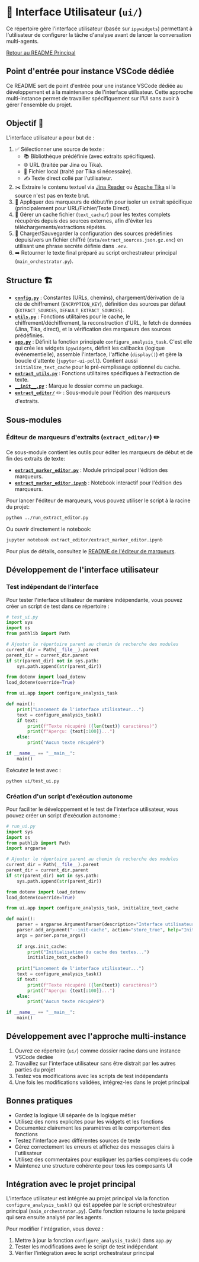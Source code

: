 # 🎨 Interface Utilisateur (`ui/`)

Ce répertoire gère l'interface utilisateur (basée sur `ipywidgets`) permettant à l'utilisateur de configurer la tâche d'analyse avant de lancer la conversation multi-agents.

[Retour au README Principal](../README.md)

## Point d'entrée pour instance VSCode dédiée

Ce README sert de point d'entrée pour une instance VSCode dédiée au développement et à la maintenance de l'interface utilisateur. Cette approche multi-instance permet de travailler spécifiquement sur l'UI sans avoir à gérer l'ensemble du projet.

## Objectif 🎯

L'interface utilisateur a pour but de :
1.  ✅ Sélectionner une source de texte :
    * 📚 Bibliothèque prédéfinie (avec extraits spécifiques).
    * 🌐 URL (traitée par Jina ou Tika).
    * 📄 Fichier local (traité par Tika si nécessaire).
    * ✍️ Texte direct collé par l'utilisateur.
2.  ✂️ Extraire le contenu textuel via [Jina Reader](https://github.com/jina-ai/reader) ou [Apache Tika](https://tika.apache.org/) si la source n'est pas en texte brut.
3.  📐 Appliquer des marqueurs de début/fin pour isoler un extrait spécifique (principalement pour URL/Fichier/Texte Direct).
4.  💾 Gérer un cache fichier (`text_cache/`) pour les textes complets récupérés depuis des sources externes, afin d'éviter les téléchargements/extractions répétés.
5.  🔐 Charger/Sauvegarder la configuration des sources prédéfinies depuis/vers un fichier chiffré (`data/extract_sources.json.gz.enc`) en utilisant une phrase secrète définie dans `.env`.
6.  ➡️ Retourner le texte final préparé au script orchestrateur principal (`main_orchestrator.py`).

## Structure 🏗️

* **[`config.py`](./config.py)** : Constantes (URLs, chemins), chargement/dérivation de la clé de chiffrement (`ENCRYPTION_KEY`), définition des sources par défaut (`EXTRACT_SOURCES`, `DEFAULT_EXTRACT_SOURCES`).
* **[`utils.py`](./utils.py)** : Fonctions utilitaires pour le cache, le chiffrement/déchiffrement, la reconstruction d'URL, le fetch de données (Jina, Tika, direct), et la vérification des marqueurs des sources prédéfinies.
* **[`app.py`](./app.py)** : Définit la fonction principale `configure_analysis_task`. C'est elle qui crée les widgets `ipywidgets`, définit les callbacks (logique événementielle), assemble l'interface, l'affiche (`display()`) et gère la boucle d'attente (`jupyter-ui-poll`). Contient aussi `initialize_text_cache` pour le pré-remplissage optionnel du cache.
* **[`extract_utils.py`](./extract_utils.py)** : Fonctions utilitaires spécifiques à l'extraction de texte.
* **[`__init__.py`](./__init__.py)** : Marque le dossier comme un package.
* **[`extract_editor/`](./extract_editor/README.md)** ✏️ : Sous-module pour l'édition des marqueurs d'extraits.

## Sous-modules

### Éditeur de marqueurs d'extraits (`extract_editor/`) ✏️

Ce sous-module contient les outils pour éditer les marqueurs de début et de fin des extraits de texte:

* **[`extract_marker_editor.py`](./extract_editor/extract_marker_editor.py)** : Module principal pour l'édition des marqueurs.
* **[`extract_marker_editor.ipynb`](./extract_editor/extract_marker_editor.ipynb)** : Notebook interactif pour l'édition des marqueurs.

Pour lancer l'éditeur de marqueurs, vous pouvez utiliser le script à la racine du projet:
```bash
python ../run_extract_editor.py
```

Ou ouvrir directement le notebook:
```bash
jupyter notebook extract_editor/extract_marker_editor.ipynb
```

Pour plus de détails, consultez le [README de l'éditeur de marqueurs](./extract_editor/README.md).

## Développement de l'interface utilisateur

### Test indépendant de l'interface

Pour tester l'interface utilisateur de manière indépendante, vous pouvez créer un script de test dans ce répertoire :

```python
# test_ui.py
import sys
import os
from pathlib import Path

# Ajouter le répertoire parent au chemin de recherche des modules
current_dir = Path(__file__).parent
parent_dir = current_dir.parent
if str(parent_dir) not in sys.path:
    sys.path.append(str(parent_dir))

from dotenv import load_dotenv
load_dotenv(override=True)

from ui.app import configure_analysis_task

def main():
    print("Lancement de l'interface utilisateur...")
    text = configure_analysis_task()
    if text:
        print(f"Texte récupéré ({len(text)} caractères)")
        print(f"Aperçu: {text[:100]}...")
    else:
        print("Aucun texte récupéré")

if __name__ == "__main__":
    main()
```

Exécutez le test avec :
```bash
python ui/test_ui.py
```

### Création d'un script d'exécution autonome

Pour faciliter le développement et le test de l'interface utilisateur, vous pouvez créer un script d'exécution autonome :

```python
# run_ui.py
import sys
import os
from pathlib import Path
import argparse

# Ajouter le répertoire parent au chemin de recherche des modules
current_dir = Path(__file__).parent
parent_dir = current_dir.parent
if str(parent_dir) not in sys.path:
    sys.path.append(str(parent_dir))

from dotenv import load_dotenv
load_dotenv(override=True)

from ui.app import configure_analysis_task, initialize_text_cache

def main():
    parser = argparse.ArgumentParser(description="Interface utilisateur pour l'analyse argumentative")
    parser.add_argument("--init-cache", action="store_true", help="Initialiser le cache des textes")
    args = parser.parse_args()
    
    if args.init_cache:
        print("Initialisation du cache des textes...")
        initialize_text_cache()
    
    print("Lancement de l'interface utilisateur...")
    text = configure_analysis_task()
    if text:
        print(f"Texte récupéré ({len(text)} caractères)")
        print(f"Aperçu: {text[:100]}...")
    else:
        print("Aucun texte récupéré")

if __name__ == "__main__":
    main()
```

## Développement avec l'approche multi-instance

1. Ouvrez ce répertoire (`ui/`) comme dossier racine dans une instance VSCode dédiée
2. Travaillez sur l'interface utilisateur sans être distrait par les autres parties du projet
3. Testez vos modifications avec les scripts de test indépendants
4. Une fois les modifications validées, intégrez-les dans le projet principal

## Bonnes pratiques

- Gardez la logique UI séparée de la logique métier
- Utilisez des noms explicites pour les widgets et les fonctions
- Documentez clairement les paramètres et le comportement des fonctions
- Testez l'interface avec différentes sources de texte
- Gérez correctement les erreurs et affichez des messages clairs à l'utilisateur
- Utilisez des commentaires pour expliquer les parties complexes du code
- Maintenez une structure cohérente pour tous les composants UI

## Intégration avec le projet principal

L'interface utilisateur est intégrée au projet principal via la fonction `configure_analysis_task()` qui est appelée par le script orchestrateur principal (`main_orchestrator.py`). Cette fonction retourne le texte préparé qui sera ensuite analysé par les agents.

Pour modifier l'intégration, vous devez :
1. Mettre à jour la fonction `configure_analysis_task()` dans `app.py`
2. Tester les modifications avec le script de test indépendant
3. Vérifier l'intégration avec le script orchestrateur principal